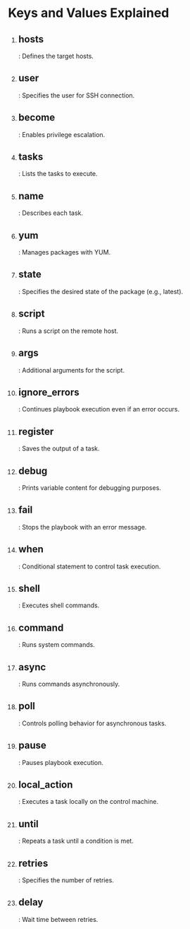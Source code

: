 <h1>Keys and Values Explained</h1>
<ol>
    <li><h2>hosts</h2>: Defines the target hosts.</li>
    <li><h2>user</h2>: Specifies the user for SSH connection.</li>
    <li><h2>become</h2>: Enables privilege escalation.</li>
    <li><h2>tasks</h2>: Lists the tasks to execute.</li>
    <li><h2>name</h2>: Describes each task.</li>
    <li><h2>yum</h2>: Manages packages with YUM.</li>
    <li><h2>state</h2>: Specifies the desired state of the package (e.g., latest).</li>
    <li><h2>script</h2>: Runs a script on the remote host.</li>
    <li><h2>args</h2>: Additional arguments for the script.</li>
    <li><h2>ignore_errors</h2>: Continues playbook execution even if an error occurs.</li>
    <li><h2>register</h2>: Saves the output of a task.</li>
    <li><h2>debug</h2>: Prints variable content for debugging purposes.</li>
    <li><h2>fail</h2>: Stops the playbook with an error message.</li>
    <li><h2>when</h2>: Conditional statement to control task execution.</li>
    <li><h2>shell</h2>: Executes shell commands.</li>
    <li><h2>command</h2>: Runs system commands.</li>
    <li><h2>async</h2>: Runs commands asynchronously.</li>
    <li><h2>poll</h2>: Controls polling behavior for asynchronous tasks.</li>
    <li><h2>pause</h2>: Pauses playbook execution.</li>
    <li><h2>local_action</h2>: Executes a task locally on the control machine.</li>
    <li><h2>until</h2>: Repeats a task until a condition is met.</li>
    <li><h2>retries</h2>: Specifies the number of retries.</li>
    <li><h2>delay</h2>: Wait time between retries.</li>
</ol>
